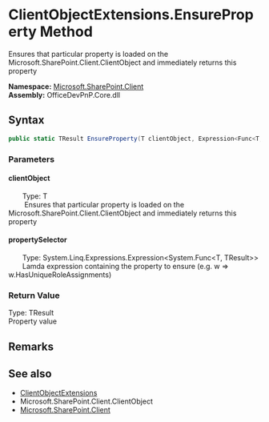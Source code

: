 # ClientObjectExtensions.EnsureProperty Method  
 Ensures that particular property is loaded on the Microsoft.SharePoint.Client.ClientObject and immediately returns this property   

**Namespace:** [Microsoft.SharePoint.Client](Microsoft.SharePoint.Client.md)  
**Assembly:** OfficeDevPnP.Core.dll  
## Syntax
```C#
public static TResult EnsureProperty(T clientObject, Expression<Func<T, TResult>> propertySelector)
```
### Parameters
#### clientObject  
&emsp;&emsp;Type: T  
&emsp;&emsp; Ensures that particular property is loaded on the Microsoft.SharePoint.Client.ClientObject and immediately returns this property   

  

#### propertySelector  
&emsp;&emsp;Type: System.Linq.Expressions.Expression<System.Func<T, TResult>>  
&emsp;&emsp;Lamda expression containing the property to ensure (e.g. w => w.HasUniqueRoleAssignments)  

  

### Return Value
Type: TResult  
Property value  


## Remarks
  
## See also
- [ClientObjectExtensions](Microsoft.SharePoint.Client.ClientObjectExtensions.md) 
- Microsoft.SharePoint.Client.ClientObject
- [Microsoft.SharePoint.Client](Microsoft.SharePoint.Client.md) 
